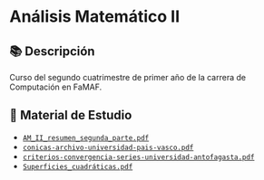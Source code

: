 # Análisis Matemático II

## 📚 Descripción
Curso del segundo cuatrimestre de primer año de la carrera de Computación en FaMAF.

## 📁 Material de Estudio
- [`AM_II_resumen_segunda_parte.pdf`](AM_II_resumen_segunda_parte.pdf)
- [`conicas-archivo-universidad-pais-vasco.pdf`](conicas-archivo-universidad-pais-vasco.pdf)
- [`criterios-convergencia-series-universidad-antofagasta.pdf`](criterios-convergencia-series-universidad-antofagasta.pdf)
- [`Superficies_cuadráticas.pdf`](Superficies_cuadráticas.pdf)
